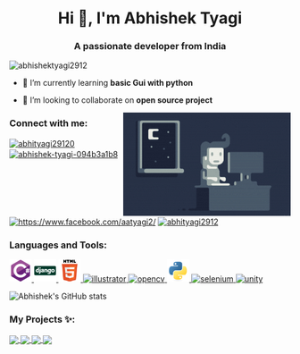 <h1 align="center">Hi 👋, I'm Abhishek Tyagi</h1>
<h3 align="center">A passionate developer from India</h3>

<p align="left"> <img src="https://komarev.com/ghpvc/?username=abhishektyagi2912&label=Profile%20views&color=0e75b6&style=flat" alt="abhishektyagi2912" /> </p>

- 🌱 I’m currently learning **basic Gui with python**

- 👯 I’m looking to collaborate on **open source project**

<img alt="Night Coding" src="https://raw.githubusercontent.com/AVS1508/AVS1508/master/assets/Night-Coding.gif" align="right"/>

<h3 align="left">Connect with me:</h3>
<p align="left">
<a href="https://twitter.com/abhityagi29120" target="blank"><img align="center" src="https://cdn.jsdelivr.net/npm/simple-icons@3.0.1/icons/twitter.svg" alt="abhityagi29120" height="30" width="40" /></a>
<a href="https://linkedin.com/in/abhishek-tyagi-094b3a1b8" target="blank"><img align="center" src="https://cdn.jsdelivr.net/npm/simple-icons@3.0.1/icons/linkedin.svg" alt="abhishek-tyagi-094b3a1b8" height="30" width="40" /></a>
<a href="https://fb.com/https://www.facebook.com/aatyagi2/" target="blank"><img align="center" src="https://cdn.jsdelivr.net/npm/simple-icons@3.0.1/icons/facebook.svg" alt="https://www.facebook.com/aatyagi2/" height="30" width="40" /></a>
<a href="https://instagram.com/abhityagi2912" target="blank"><img align="center" src="https://cdn.jsdelivr.net/npm/simple-icons@3.0.1/icons/instagram.svg" alt="abhityagi2912" height="30" width="40" /></a>

</p>

<h3 align="left">Languages and Tools:</h3>
<p align="left"> <a href="https://www.w3schools.com/cs/" target="_blank"> <img src="https://raw.githubusercontent.com/devicons/devicon/master/icons/csharp/csharp-original.svg" alt="csharp" width="40" height="40"/> </a> <a href="https://www.djangoproject.com/" target="_blank"> <img src="https://raw.githubusercontent.com/devicons/devicon/master/icons/django/django-original.svg" alt="django" width="40" height="40"/> </a> <a href="https://www.w3.org/html/" target="_blank"> <img src="https://raw.githubusercontent.com/devicons/devicon/master/icons/html5/html5-original-wordmark.svg" alt="html5" width="40" height="40"/> </a> <a href="https://www.adobe.com/in/products/illustrator.html" target="_blank"> <img src="https://www.vectorlogo.zone/logos/adobe_illustrator/adobe_illustrator-icon.svg" alt="illustrator" width="40" height="40"/> </a> <a href="https://opencv.org/" target="_blank"> <img src="https://www.vectorlogo.zone/logos/opencv/opencv-icon.svg" alt="opencv" width="40" height="40"/> </a> <a href="https://www.python.org" target="_blank"> <img src="https://raw.githubusercontent.com/devicons/devicon/master/icons/python/python-original.svg" alt="python" width="40" height="40"/> </a> <a href="https://www.selenium.dev" target="_blank"> <img src="https://raw.githubusercontent.com/detain/svg-logos/780f25886640cef088af994181646db2f6b1a3f8/svg/selenium-logo.svg" alt="selenium" width="40" height="40"/> </a> <a href="https://unity.com/" target="_blank"> <img src="https://www.vectorlogo.zone/logos/unity3d/unity3d-icon.svg" alt="unity" width="40" height="40"/> </a> </p>


![Abhishek's GitHub stats](https://github-readme-stats.vercel.app/api?username=abhishektyagi2912&show_icons=true&theme=graywhite)



### My Projects ✨:
  
<a href="https://github.com/abhishektyagi2912/Basic-Game">
  <img align="center" src="https://github-readme-stats.vercel.app/api/pin/?username=abhishektyagi2912&repo=Basic-Game&theme=graywhite" />
</a>

<a href="https://github.com/abhishektyagi2912/Emotion-detector">
 <img align="center" src="https://github-readme-stats.vercel.app/api/pin/?username=abhishektyagi2912&repo=Emotion-detector&theme=graywhite" />
</a>

<a href="https://github.com/abhishektyagi2912/webcam_scroll_socialmedia_automatic">
 <img align="center" src="https://github-readme-stats.vercel.app/api/pin/?username=abhishektyagi2912&repo=webcam_scroll_socialmedia_automatic&theme=graywhite" />
</a>

<a href="https://github.com/abhishektyagi2912/Art-Generator">
 <img align="center" src="https://github-readme-stats.vercel.app/api/pin/?username=abhishektyagi2912&repo=Art-Generator&theme=graywhite" />
</a>






